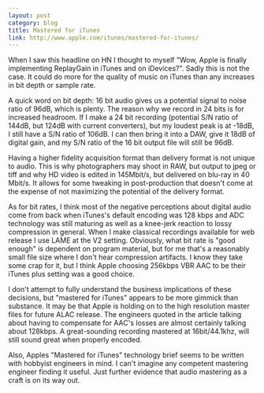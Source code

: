 ```yaml
---
layout: post
category: blog
title: Mastered for iTunes
link: http://www.apple.com/itunes/mastered-for-itunes/
---
```


When I saw this headline on HN I thought to myself "Wow, Apple is finally implementing ReplayGain in iTunes and on iDevices?". Sadly this is not the case. It could do more for the quality of music on iTunes than any increases in bit depth or sample rate.

A quick word on bit depth: 16 bit audio gives us a potential signal to noise ratio of 96dB, which is plenty. The reason why we record in 24 bits is for increased headroom. If I make a 24 bit recording (potential S/N ratio of 144dB, but 124dB with current converters), but my loudest peak is at -18dB, I still have a S/N ratio of 106dB. I can then bring it into a DAW, give it 18dB of digital gain, and my S/N ratio of the 16 bit output file will still be 96dB.

Having a higher fidelity acquisition format than delivery format is not unique to audio. This is why photographers may shoot in RAW, but output to jpeg or tiff and why HD video is edited in 145Mbit/s, but delivered on blu-ray in 40 Mbit/s. It allows for some tweaking in post-production that doesn't come at the expense of not maximizing the potential of the delivery format.

As for bit rates, I think most of the negative perceptions about digital audio come from back when iTunes's default encoding was 128 kbps and ADC technology was still maturing as well as a knee-jerk reaction to lossy compression in general. When I make classical recordings available for web release I use LAME at the V2 setting. Obviously, what bit rate is "good enough" is dependent on program material, but for me that's a reasonably small file size where I don't hear compression artifacts. I know they take some crap for it, but I think Apple choosing 256kbps VBR AAC to be their iTunes plus setting was a good choice.

I don't attempt to fully understand the business implications of these decisions, but "mastered for iTunes" appears to be more gimmick than substance. It may be that Apple is holding on to the high resolution master files for future ALAC release. The engineers quoted in the article talking about having to compensate for AAC's losses are almost certainly talking about 128kbps. A great-sounding recording mastered at 16bit/44.1khz, will still sound great when properly encoded.

Also, Apples "Mastered for iTunes" technology brief seems to be written with hobbyist engineers in mind. I can't imagine any competent mastering engineer finding it useful. Just further evidence that audio mastering as a craft is on its way out.
